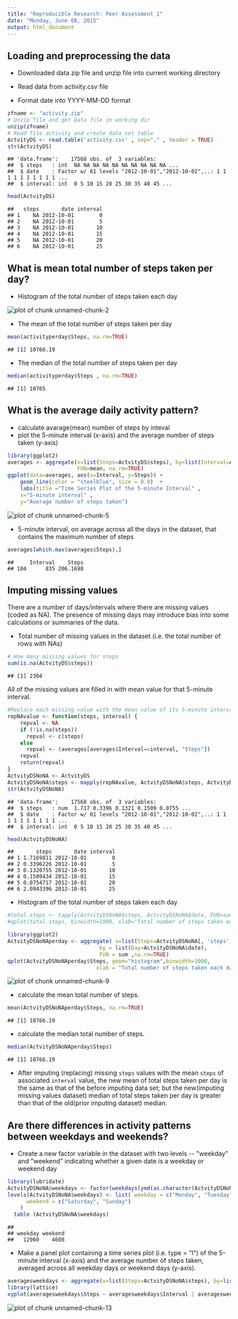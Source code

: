 ```yaml
---
title: "Reproducible Research: Peer Assessment 1"
date: "Monday, June 08, 2015"
output: html_document
---
```

## Loading and preprocessing the data
- Downloaded data zip file and unzip file into current working directory

- Read data from activity.csv file

- Format date into YYYY-MM-DD format

```r
zfname <- "activity.zip"
# Unzip file and get Data file in working dir
unzip(zfname)
# Read file activity and create data set table
ActvityDS <- read.table('activity.csv' , sep="," , header = TRUE)
str(ActvityDS)
```

```
## 'data.frame':	17568 obs. of  3 variables:
##  $ steps   : int  NA NA NA NA NA NA NA NA NA NA ...
##  $ date    : Factor w/ 61 levels "2012-10-01","2012-10-02",..: 1 1 1 1 1 1 1 1 1 1 ...
##  $ interval: int  0 5 10 15 20 25 30 35 40 45 ...
```

```r
head(ActvityDS)
```

```
##   steps       date interval
## 1    NA 2012-10-01        0
## 2    NA 2012-10-01        5
## 3    NA 2012-10-01       10
## 4    NA 2012-10-01       15
## 5    NA 2012-10-01       20
## 6    NA 2012-10-01       25
```

## What is mean total number of steps taken per day?
- Histogram of the total number of steps taken each day

![plot of chunk unnamed-chunk-2](figure/unnamed-chunk-2-1.png) 

- The mean of the total number of steps taken per day

```r
mean(activityperday$Steps, na.rm=TRUE)
```

```
## [1] 10766.19
```

- The median of the total number of steps taken per day

```r
median(activityperday$Steps , na.rm=TRUE)
```

```
## [1] 10765
```

## What is the average daily activity pattern?
- calculate avarage(mean) number of steps by inteval
- plot the 5-minute interval (x-axis) and the average number of steps taken (y-axis)


```r
library(ggplot2)
averages <- aggregate(x=list(Steps=ActvityDS$steps), by=list(Interval=ActvityDS$interval),
                      FUN=mean, na.rm=TRUE)
ggplot(data=averages, aes(x=Interval, y=Steps)) +
    geom_line(color = "steelblue", size = 0.8)  +
    labs(title ="Time Series Plot of the 5-minute Interval" ,
    x="5-minute interval" ,
    y="Average number of steps taken")
```

![plot of chunk unnamed-chunk-5](figure/unnamed-chunk-5-1.png) 

- 5-minute interval, on average across all the days in the dataset, that contains the maximum number of steps


```r
averages[which.max(averages$Steps),]
```

```
##     Interval    Steps
## 104      835 206.1698
```

## Imputing missing values
There are a number of days/intervals where there are missing values (coded as NA).
The presence of missing days may introduce bias into some calculations or summaries of the data.

- Total number of missing values in the dataset (i.e. the total number of rows with NAs)


```r
# How many missing values for steps
sum(is.na(ActvityDS$steps))
```

```
## [1] 2304
```
All of the missing values are filled in with mean value for that 5-minute interval.


```r
#Replace each missing value with the mean value of its 5-minute interval
repNAvalue <- function(steps, interval) {
    repval <- NA
    if (!is.na(steps))  
      repval <- c(steps)
    else
      repval <- (averages[averages$Interval==interval, "Steps"])
    repval
    return(repval)
}
ActvityDSNoNA <- ActvityDS
ActvityDSNoNA$steps <- mapply(repNAvalue, ActvityDSNoNA$steps, ActvityDSNoNA$interval)
str(ActvityDSNoNA)
```

```
## 'data.frame':	17568 obs. of  3 variables:
##  $ steps   : num  1.717 0.3396 0.1321 0.1509 0.0755 ...
##  $ date    : Factor w/ 61 levels "2012-10-01","2012-10-02",..: 1 1 1 1 1 1 1 1 1 1 ...
##  $ interval: int  0 5 10 15 20 25 30 35 40 45 ...
```

```r
head(ActvityDSNoNA)
```

```
##       steps       date interval
## 1 1.7169811 2012-10-01        0
## 2 0.3396226 2012-10-01        5
## 3 0.1320755 2012-10-01       10
## 4 0.1509434 2012-10-01       15
## 5 0.0754717 2012-10-01       20
## 6 2.0943396 2012-10-01       25
```
- Histogram of the total number of steps taken each day

```r
#total.steps <- tapply(ActvityDSNoNA$steps, ActvityDSNoNA$date, FUN=sum)
#qplot(total.steps, binwidth=1000, xlab="Total number of steps taken each day")

library(ggplot2)
ActvityDSNoNAperday <- aggregate( x=list(Steps=ActvityDSNoNA[, 'steps']), 
                             by = list(Day=ActvityDSNoNA$date), 
                             FUN = sum ,na.rm=TRUE)
qplot(ActvityDSNoNAperday$Steps, geom="histogram",binwidth=1000,  
                            xlab = "Total number of steps taken each day")
```

![plot of chunk unnamed-chunk-9](figure/unnamed-chunk-9-1.png) 
- calculate the mean  total number of steps.

```r
mean(ActvityDSNoNAperday$Steps, na.rm=TRUE)
```

```
## [1] 10766.19
```
- calculate the  median total number of steps.

```r
median(ActvityDSNoNAperday$Steps)
```

```
## [1] 10766.19
```
- After imputing (replacing) missing `steps` values with the mean `steps` of associated `interval` value, the new mean of total steps taken per day is the same as that of the before imputing data set; but the new(imputing missing values dataset) median of total steps taken per day is greater than that of the old(prior imputing dataset) median.

## Are there differences in activity patterns between weekdays and weekends?

- Create a new factor variable in the dataset with two levels -- "weekday" and "weekend" indicating whether a given date is a weekday or weekend day


```r
library(lubridate)
ActvityDSNoNA$weekdays <- factor(weekdays(ymd(as.character(ActvityDSNoNA$date)), abbreviate=FALSE))
levels(ActvityDSNoNA$weekdays) <- list( weekday = c("Monday", "Tuesday","Wednesday", "Thursday", "Friday"), 
      weekend = c("Saturday", "Sunday")
    )
  table (ActvityDSNoNA$weekdays)
```

```
## 
## weekday weekend 
##   12960    4608
```

- Make a panel plot containing a time series plot (i.e. type = "l") of the 5-minute interval (x-axis) and the average number of steps taken, averaged across all weekday days or weekend days (y-axis).


```r
averagesweekdays <- aggregate(x=list(Steps=ActvityDSNoNA$steps), by=list(Interval=ActvityDS$interval, ActvityDSNoNA$weekdays ),  FUN=mean, na.rm=TRUE)
library(lattice)
xyplot(averagesweekdays$Steps ~ averagesweekdays$Interval | averagesweekdays$Group.2, layout = c(1, 2), type = "l", xlab = "Interval", ylab = "Number of steps")
```

![plot of chunk unnamed-chunk-13](figure/unnamed-chunk-13-1.png) 
